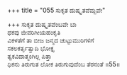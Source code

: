 +++
title = "055 ಸುಕೃತ ದುಷ್ಕೃತವೆಮ್ಬವೇ"

+++
ಸುಕೃತ ದುಷ್ಕೃತವೆಂಬವೇ ಬಾ  
ಧಕವು ಜೀವರಿಗೀಯಹಂಕೃತಿ  
ವಿಕಳತೆಗೆ ತಾ ಬೀಜ ಜನ್ಮದ ಚುಟ್ಟುಮುರಿಗಳಿಗೆ  
ಸಕಲಕರ್ತೃತ್ವಾದಿ ಭೋಕ್ತೃ   
ತ್ವಕವಿದಾತ್ಮಂಗಿಲ್ಲ ಪಿತ್ತಾ  
ಧಿಕನು ತಿರುಗುತ ಲೋಕ ತಿರುಗುವುದೆಂಬ ತೆರನಂತೆ     ॥55॥